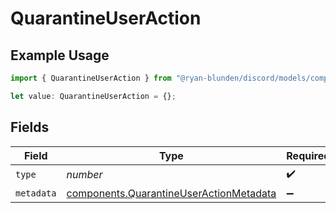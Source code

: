 # QuarantineUserAction

## Example Usage

```typescript
import { QuarantineUserAction } from "@ryan-blunden/discord/models/components";

let value: QuarantineUserAction = {};
```

## Fields

| Field                                                                                              | Type                                                                                               | Required                                                                                           | Description                                                                                        |
| -------------------------------------------------------------------------------------------------- | -------------------------------------------------------------------------------------------------- | -------------------------------------------------------------------------------------------------- | -------------------------------------------------------------------------------------------------- |
| `type`                                                                                             | *number*                                                                                           | :heavy_check_mark:                                                                                 | N/A                                                                                                |
| `metadata`                                                                                         | [components.QuarantineUserActionMetadata](../../models/components/quarantineuseractionmetadata.md) | :heavy_minus_sign:                                                                                 | N/A                                                                                                |